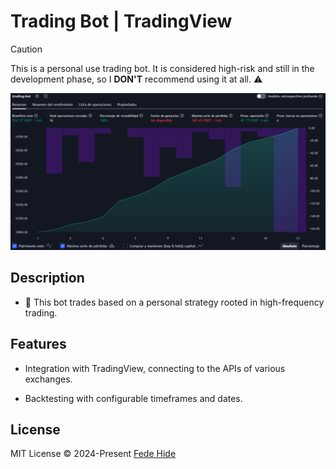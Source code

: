 # Trading Bot | TradingView

> [!CAUTION] 
> This is a personal use trading bot. It is considered high-risk and still in the development phase, so I **DON'T** recommend using it at all. ⚠️

![TradingView trading bot](./images/trading-bot-backtest.webp "TradingView trading bot")

## Description

- 🤖 This bot trades based on a personal strategy rooted in high-frequency trading.

## Features

- Integration with TradingView, connecting to the APIs of various exchanges.

- Backtesting with configurable timeframes and dates.

## License

MIT License © 2024-Present [Fede Hide](https://github.com/FedeHide)

